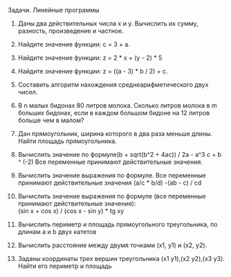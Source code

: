 Задачи.		 Линейные программы
<ol>
 <li><p>Даны два действительных числа х и у. Вычислить их сумму, разность, произведение и частное.</p></li>

<li> <p>Найдите значение функции: c = 3 + a. </p></li>


<li><p> Найдите значение функции: z = 2 * x + (y - 2) * 5 </p></li>


 <li><p>Найдите значение функции: z = ((a - 3) * b / 2) + c.</p></li>


<li> <p>Составить алгоритм нахождения среднеарифметического двух чисел. </p></li>


 <li> <p>В n малых бидонах 80 литров молока. Сколько литров молока в m больших бидонах, если в каждом большом бидоне на 12 литров больше чем в малом?</p></li>


<li> <p>Дан прямоугольник, ширина которого в два раза меньше длины. Найти площадь прямоугольника.</p></li>


 <li><p>Вычислить значение по формуле(b + sqrt(b^2 + 4ac)) / 2a - a^3 c + b ^ (-2) Все переменные принимают действительные значения.</p></li>


 <li><p>Вычислить значение выражения по формуле. Все переменные принимают действительные значения (a/c * b/d) -(ab - c) / cd</p></li>


 <li><p>Вычислить значение выражения по формуле (все переменные принимают действительные значения): 
       </br>(sin x + cos x) / (cos x - sin y) * tg xy</p></li>


 <li><p>Вычислить периметр и площадь прямоугольного треугольника, по длинам a и b двух катетов</p></li>


<li><p> Вычислить расстояние между двумя точками (х1, у1) и (x2, y2).</p></li>


 <li><p>Заданы координаты трех вершин треугольника (x1 y1),(x2 y2),(x3 y3). Найти его периметр и площадь</p></li>
